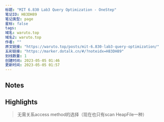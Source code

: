 ```yaml
---
标题: "MIT 6.830 Lab3 Query Optimization - OneStep"
笔记ID: H83DH89
笔记类型: page
星标: false
tags: 
域名: waruto.top
域名2: waruto.top
作者: ""
原文链接: "https://waruto.top/posts/mit-6.830-lab3-query-optimization/"
五彩链接: "https://marker.dotalk.cn/#/?noteidx=H83DH89"
划线数量: 1
创建时间: 2023-05-05 01:46
更新时间: 2023-05-05 01:57
---
```


## Notes


## Highlights
> 无需关系access method的选择（现在也只有scan HeapFile一种）

